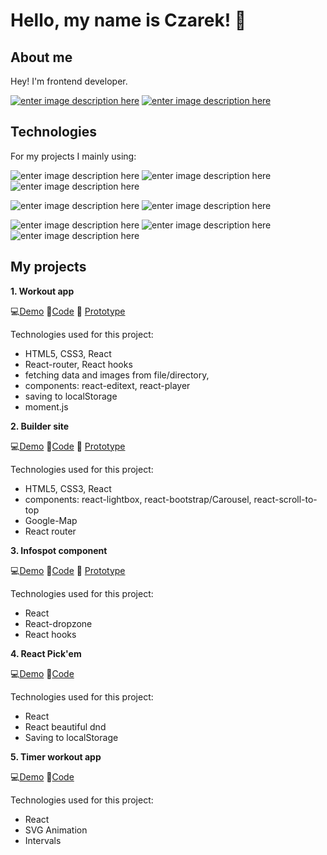 
# Hello, my name is Czarek! 👋

## About me

Hey! I'm frontend developer. 

[![enter image description here](https://img.shields.io/badge/LinkedIn-blue?style=for-the-badge&logo=linkedin&labelColor=blue&link=https://www.linkedin.com/in/)](https://www.linkedin.com/in/czarek-bodnar-7b3b521b0/)
[![enter image description here](https://img.shields.io/badge/Gmail-red?style=for-the-badge&logo=gmail&labelColor=red&logoColor=white)](mailto:cezary.bodnar@gmail.com)

## Technologies

For my projects I mainly using:

![enter image description here](https://img.shields.io/badge/HTML5-orange?style=for-the-badge&logo=html5&labelColor=orange&logoColor=white)
![enter image description here](https://img.shields.io/badge/CSS3-blue?style=for-the-badge&logo=css3&labelColor=blue&logoColor=white)
![enter image description here](https://img.shields.io/badge/Javascript-black?style=for-the-badge&logo=Javascript&labelColor=black&logoColor=white)

![enter image description here](https://img.shields.io/badge/React-2319cf?style=for-the-badge&logo=React&labelColor=2319cf&logoColor=white)
![enter image description here](https://img.shields.io/badge/Firebase-ff9830?style=for-the-badge&logo=firebase&labelColor=ff9830&logoColor=white)

![enter image description here](https://img.shields.io/badge/Git-4f4e4d?style=for-the-badge&logo=git&labelColor=4f4e4d&logoColor=white)
![enter image description here](https://img.shields.io/badge/InVision-FF3366?style=for-the-badge&logo=invision&labelColor=FF3366&logoColor=white)
![enter image description here](https://img.shields.io/badge/AdobeXD-2e001f?style=for-the-badge&logo=adobe-XD&labelColor=2e001f&logoColor=white)

## My projects


**1. Workout app**

💻[Demo](https://atlas-kalisteniki.netlify.app/) 
📜[Code](https://github.com/CezaryBodnar/workout-app)
🎴 [Prototype](https://cezarybodnar813283.invisionapp.com/prototype/ckgzatvr900613401kt8bi1wm/play)

Technologies used for this project:
- HTML5, CSS3, React
- React-router, React hooks
- fetching data and images from file/directory,
- components: react-editext, react-player
- saving to localStorage
- moment.js


**2. Builder site**

💻[Demo](https://strona-budowlana.netlify.app/) 
📜[Code](https://github.com/CezaryBodnar/builder-site) 
🎴 [Prototype](https://cezarybodnar813283.invisionapp.com/prototype/ckborxwn1001hob01tfbkx51s/play)

Technologies used for this project:
- HTML5, CSS3, React
- components: react-lightbox, react-bootstrap/Carousel, react-scroll-to-top
- Google-Map
- React router

**3. Infospot component**

💻[Demo](https://infospot-component.netlify.app/) 
📜[Code](https://github.com/CezaryBodnar/Infospot-component) 
🎴 [Prototype](https://cezarybodnar813283.invisionapp.com/prototype/ckborxwn1001hob01tfbkx51s/play)

Technologies used for this project:
- React
- React-dropzone
- React hooks

**4. React Pick'em**

💻[Demo](https://pickem-clone.netlify.app/) 
📜[Code](https://github.com/CezaryBodnar/react-pick-em-clone) 

Technologies used for this project:
- React
- React beautiful dnd
- Saving to localStorage

**5. Timer workout app**

💻[Demo](https://countdown-workout.netlify.app/) 
📜[Code](https://github.com/CezaryBodnar/countdown-workout-app) 

Technologies used for this project:
- React
- SVG Animation
- Intervals


